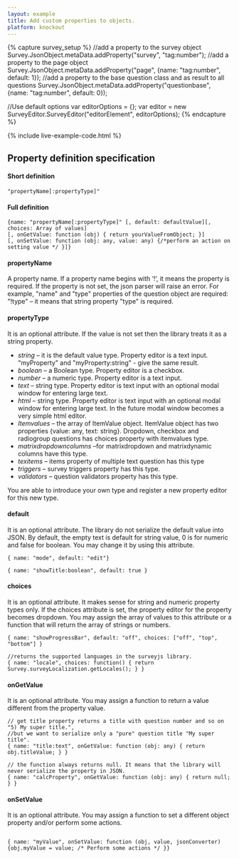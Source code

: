 ```yaml
---
layout: example
title: Add custom properties to objects. 
platform: knockout
---
```

{% capture survey_setup %}
//add a property to the survey object
Survey.JsonObject.metaData.addProperty("survey", "tag:number");
//add a property to the page object
Survey.JsonObject.metaData.addProperty("page", {name: "tag:number", default: 1});
//add a property to the base question class and as result to all questions 
Survey.JsonObject.metaData.addProperty("questionbase", {name: "tag:number", default: 0});

//Use default options 
var editorOptions = {};
var editor = new SurveyEditor.SurveyEditor("editorElement", editorOptions);
{% endcapture %}

{% include live-example-code.html %}

<h2>Property definition specification</h2>
<h4>Short definition</h4>
<pre><code class="language-javascript">"propertyName[:propertyType]"</code></pre>
<h4>Full definition</h4>
<pre><code class="language-javascript">{name: "propertyName[:propertyType]" [, default: defaultValue][, choices: Array of values]
[, onGetValue: function (obj) { return yourValueFromObject; }]
[, onSetValue: function (obj: any, value: any) {/*perform an action on setting value */ }]}</code></pre>
<p>
<h4>propertyName</h4>
<div>A property name. If a property name begins with ‘!’, it means the property is required. If the property is not set, the json parser will raise an error.
For example, "name" and "type" properties of the question object are required: "!type" – it means that string property "type" is required.</div>
</p>
<p>
<h4>propertyType</h4>
It is an optional attribute. If the value is not set then the library treats it as a string property.
<ul>
<li><i>string</i> – it is the default value type. Property editor is a text input. "myProperty" and "myProperty:string" - give the same result.</li>
<li><i>boolean</i> – a Boolean type. Property editor is a checkbox.</li>
<li><i>number</i> – a numeric type. Property editor is a text input.</li>
<li><i>text</i> – string type. Property editor is text input with an optional modal window for entering large text.</li>
<li><i>html</i>  – string type. Property editor is text input with an optional modal window for entering large text. In the future modal window becomes a very simple html editor.</li>
<li><i>Itemvalues</i> – the array of ItemValue object. ItemValue object has two properties {value: any, text: string}. Dropdown, checkbox and radiogroup questions has choices property with itemvalues type.</li>
<li><i>matrixdropdowncolumns</i> –for matrixdropdown and matrixdynamic columns have this type.</li>
<li><i>texitems</i> – items property of multiple text question has this type</li>
<li><i>triggers</i> – survey triggers property has this type.</li>
<li><i>validators</i> – question validators property has this type.</li>
</ul>
You are able to introduce your own type and register a new property editor for this new type.
</p>
<p>
<h4>default</h4>
It is an optional attribute. The library do not serialize the default value into JSON. By default, the empty text is default for string value, 0 is for numeric and false for boolean. You may change it by using this attribute.
<pre><code class="language-javascript">{ name: "mode", default: "edit"}</code></pre>
<pre><code class="language-javascript">{ name: "showTitle:boolean", default: true }</code></pre>
</p>
<p>
<h4>choices</h4>
It is an optional attribute. It makes sense for string and numeric property types only. If the choices attribute is set, the property editor for the property becomes dropdown. You may assign the array of values to this attribute or a function that will return the array of strings or numbers.
<pre><code class="language-javascript">{ name: "showProgressBar", default: "off", choices: ["off", "top", "bottom"] }</code></pre>
<pre><code class="language-javascript">//returns the supported languages in the surveyjs library.
{ name: "locale", choices: function() { return Survey.surveyLocalization.getLocales(); } }</code></pre>
</p>
<p>
<h4>onGetValue</h4>
It is an optional attribute. You may assign a function to return a value different from the property value.
<pre><code class="language-javascript">// get title property returns a title with question number and so on "5) My super title.", 
//but we want to serialize only a "pure" question title "My super title".
{ name: "title:text", onGetValue: function (obj: any) { return obj.titleValue; } }</code></pre>
<pre><code class="language-javascript">// the function always returns null. It means that the library will never serialize the property in JSON.
{ name: "calcProperty", onGetValue: function (obj: any) { return null; } }</code></pre>
</p>
<p>
<h4>onSetValue</h4>
It is an optional attribute. You may assign a function to set a different object property and/or perform some actions.
<pre><code class="language-javascript">
{ name: "myValue", onSetValue: function (obj, value, jsonConverter) {obj.myValue = value; /* Perform some actions */ }}</code></pre>
</p>
